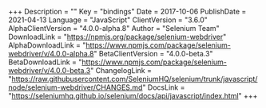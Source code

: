 +++
Description = ""
Key = "bindings"
Date = 2017-10-06
PublishDate = 2021-04-13
Language = "JavaScript"
ClientVersion = "3.6.0"
AlphaClientVersion = "4.0.0-alpha.8"
Author = "Selenium Team"
DownloadLink = "https://npmjs.org/package/selenium-webdriver"
AlphaDownloadLink = "https://www.npmjs.com/package/selenium-webdriver/v/4.0.0-alpha.8"
BetaClientVersion = "4.0.0-beta.3"
BetaDownloadLink = "https://www.npmjs.com/package/selenium-webdriver/v/4.0.0-beta.3"
ChangelogLink = "https://raw.githubusercontent.com/SeleniumHQ/selenium/trunk/javascript/node/selenium-webdriver/CHANGES.md"
DocsLink = "https://seleniumhq.github.io/selenium/docs/api/javascript/index.html"
+++
